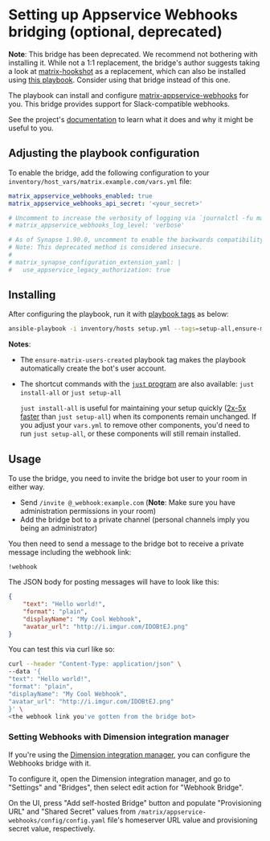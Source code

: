 # Setting up Appservice Webhooks bridging (optional, deprecated)

**Note**: This bridge has been deprecated. We recommend not bothering with installing it. While not a 1:1 replacement, the bridge's author suggests taking a look at [matrix-hookshot](https://github.com/matrix-org/matrix-hookshot) as a replacement, which can also be installed using [this playbook](configuring-playbook-bridge-hookshot.md). Consider using that bridge instead of this one.

The playbook can install and configure [matrix-appservice-webhooks](https://github.com/turt2live/matrix-appservice-webhooks) for you. This bridge provides support for Slack-compatible webhooks.

See the project's [documentation](https://github.com/turt2live/matrix-appservice-webhooks/blob/master/README.md) to learn what it does and why it might be useful to you.

## Adjusting the playbook configuration

To enable the bridge, add the following configuration to your `inventory/host_vars/matrix.example.com/vars.yml` file:

```yaml
matrix_appservice_webhooks_enabled: true
matrix_appservice_webhooks_api_secret: '<your_secret>'

# Uncomment to increase the verbosity of logging via `journalctl -fu matrix-appservice-webhooks.service`
# matrix_appservice_webhooks_log_level: 'verbose'

# As of Synapse 1.90.0, uncomment to enable the backwards compatibility (https://matrix-org.github.io/synapse/latest/upgrade#upgrading-to-v1900) that this bridge needs.
# Note: This deprecated method is considered insecure.
#
# matrix_synapse_configuration_extension_yaml: |
#   use_appservice_legacy_authorization: true
```

## Installing

After configuring the playbook, run it with [playbook tags](playbook-tags.md) as below:

<!-- NOTE: let this conservative command run (instead of install-all) to make it clear that failure of the command means something is clearly broken. -->
```sh
ansible-playbook -i inventory/hosts setup.yml --tags=setup-all,ensure-matrix-users-created,start
```

**Notes**:

- The `ensure-matrix-users-created` playbook tag makes the playbook automatically create the bot's user account.

- The shortcut commands with the [`just` program](just.md) are also available: `just install-all` or `just setup-all`

  `just install-all` is useful for maintaining your setup quickly ([2x-5x faster](../CHANGELOG.md#2x-5x-performance-improvements-in-playbook-runtime) than `just setup-all`) when its components remain unchanged. If you adjust your `vars.yml` to remove other components, you'd need to run `just setup-all`, or these components will still remain installed.

## Usage

To use the bridge, you need to invite the bridge bot user to your room in either way.

- Send `/invite @_webhook:example.com` (**Note**: Make sure you have administration permissions in your room)
- Add the bridge bot to a private channel (personal channels imply you being an administrator)

You then need to send a message to the bridge bot to receive a private message including the webhook link:

```
!webhook
```

The JSON body for posting messages will have to look like this:

```json
{
    "text": "Hello world!",
    "format": "plain",
    "displayName": "My Cool Webhook",
    "avatar_url": "http://i.imgur.com/IDOBtEJ.png"
}
```

You can test this via curl like so:

```sh
curl --header "Content-Type: application/json" \
--data '{
"text": "Hello world!",
"format": "plain",
"displayName": "My Cool Webhook",
"avatar_url": "http://i.imgur.com/IDOBtEJ.png"
}' \
<the webhook link you've gotten from the bridge bot>
```

### Setting Webhooks with Dimension integration manager

If you're using the [Dimension integration manager](configuring-playbook-dimension.md), you can configure the Webhooks bridge with it.

To configure it, open the Dimension integration manager, and go to "Settings" and "Bridges", then select edit action for "Webhook Bridge".

On the UI, press "Add self-hosted Bridge" button and populate "Provisioning URL"  and "Shared Secret" values from `/matrix/appservice-webhooks/config/config.yaml` file's homeserver URL value and provisioning secret value, respectively.
